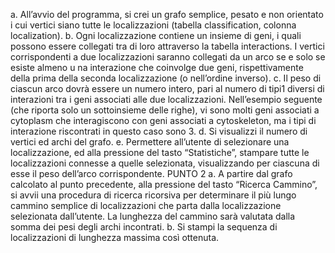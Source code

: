a. All’avvio del programma, si crei un grafo semplice, pesato e non orientato i cui vertici siano tutte le localizzazioni 
(tabella classification, colonna localization).
b. Ogni localizzazione contiene un insieme di geni, i quali possono essere collegati tra di loro attraverso la tabella 
interactions. I vertici corrispondenti a due localizzazioni saranno collegati da un arco se e solo se esiste almeno u
na interazione che coinvolge due geni, rispettivamente della prima della seconda localizzazione (o nell’ordine inverso).
c. Il peso di ciascun arco dovrà essere un numero intero, pari al numero di tipi1 diversi di interazioni tra i geni 
associati alle due localizzazioni. Nell’esempio seguente (che riporta solo un sottoinsieme delle righe), vi sono molti 
geni associati a cytoplasm che interagiscono con geni associati a cytoskeleton, ma i tipi di interazione riscontrati 
in questo caso sono 3.
d. Si visualizzi il numero di vertici ed archi del grafo.
e. Permettere all’utente di selezionare una localizzazione, ed alla pressione del tasto “Statistiche”, stampare
tutte le localizzazioni connesse a quelle selezionata, visualizzando per ciascuna di esse il peso dell’arco corrispondente.
PUNTO 2
a. A partire dal grafo calcolato al punto precedente, alla pressione del tasto “Ricerca Cammino”, si avvii una procedura di ricerca ricorsiva per determinare il più lungo cammino semplice di localizzazioni che parta dalla localizzazione selezionata dall’utente. La lunghezza del cammino sarà valutata dalla somma dei pesi degli archi incontrati.
b. Si stampi la sequenza di localizzazioni di lunghezza massima così ottenuta.
